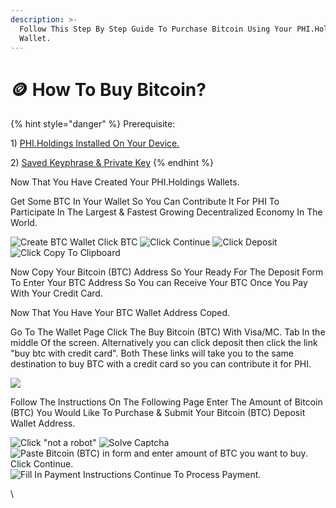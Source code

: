 ```yaml
---
description: >-
  Follow This Step By Step Guide To Purchase Bitcoin Using Your PHI.Holdings
  Wallet.
---
```


# 🪙 How To Buy Bitcoin?

{% hint style="danger" %}
Prerequisite:&#x20;

1\) [PHI.Holdings Installed On Your Device.](https://docs.phi.network/phi-wiki/layer-1-dapps/phi-holdings/create-phi-holdings-wallet)

2\) [Saved Keyphrase & Private Key](https://docs.phi.network/phi-wiki/layer-1-dapps/phi-holdings/create-phi-holdings-wallet)
{% endhint %}

Now That You Have Created Your PHI.Holdings Wallets.&#x20;

Get Some BTC In Your Wallet So You Can Contribute It For PHI To Participate In The Largest & Fastest Growing Decentralized Economy In The World.&#x20;

![Create BTC Wallet  Click BTC](<../../../../.gitbook/assets/IMG\_5406 2.jpg>) ![Click Continue](<../../../../.gitbook/assets/IMG\_5407 2.jpg>) ![Click Deposit ](<../../../../.gitbook/assets/IMG\_5403 2.jpg>) ![Click Copy To Clipboard](../../../../.gitbook/assets/IMG\_5400.jpg)

Now Copy Your Bitcoin (BTC) Address So Your Ready For The Deposit Form To Enter Your BTC Address So You can Receive Your BTC Once You Pay With Your Credit Card.&#x20;

Now That You Have Your BTC Wallet Address Coped.&#x20;

Go To The Wallet Page Click The Buy Bitcoin (BTC) With Visa/MC. Tab In the middle Of the screen. Alternatively you can click deposit then click the link "buy btc with credit card". Both These links will take you to the same destination to buy BTC with a credit card so you can contribute it for PHI.&#x20;

![](<../../../../.gitbook/assets/IMG\_5404 2.jpg>)

Follow The Instructions On The Following Page Enter The Amount of Bitcoin (BTC) You Would Like To Purchase & Submit Your Bitcoin (BTC) Deposit Wallet Address.&#x20;

![Click "not a robot"](<../../../../.gitbook/assets/IMG\_5394 2.jpg>) ![Solve Captcha](../../../../.gitbook/assets/IMG\_5395.PNG) ![Paste Bitcoin (BTC) in form and enter amount of BTC you want to buy. Click Continue. ](../../../../.gitbook/assets/IMG\_5401.jpg) ![Fill In Payment Instructions Continue To Process Payment. ](../../../../.gitbook/assets/IMG\_5402.PNG)





\
